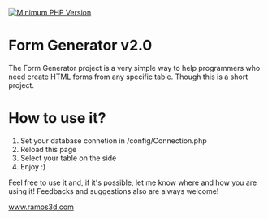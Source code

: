 [![Minimum PHP Version](https://img.shields.io/badge/php-%3E%3D%205.6-8892BF.svg?style=flat-circle)](https://php.net/)

# Form Generator v2.0

The Form Generator project is a very simple way to help programmers who need create HTML forms from any specific table. Though this is a short project.

# How to use it?
 1. Set your database connetion in /config/Connection.php
 2. Reload this page
 3. Select your table on the side
 4. Enjoy :)

Feel free to use it and, if it's possible, let me know where and how you are using it!
Feedbacks and suggestions also are always welcome!

www.ramos3d.com


